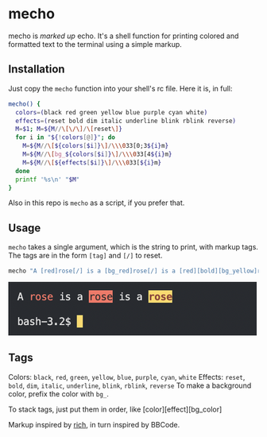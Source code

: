 # mecho

mecho is _marked up_ echo. It's a shell function for printing colored and 
formatted text to the terminal using a simple markup.

## Installation

Just copy the `mecho` function into your shell's rc file.
Here it is, in full:

```bash
mecho() {
  colors=(black red green yellow blue purple cyan white)
  effects=(reset bold dim italic underline blink rblink reverse)
  M=$1; M=${M//\[\/\]/\[reset\]}
  for i in "${!colors[@]}"; do
    M=${M//\[${colors[$i]}\]/\\\033[0;3${i}m}
    M=${M//\[bg_${colors[$i]}\]/\\\033[4${i}m}
    M=${M//\[${effects[$i]}\]/\\\033[${i}m}
  done
  printf '%s\n' "$M"
}
```

Also in this repo is `mecho` as a script, if you prefer that.

## Usage

`mecho` takes a single argument, which is the string to print, with
markup tags. The tags are in the form `[tag]` and `[/]` to reset.

```bash
mecho "A [red]rose[/] is a [bg_red]rose[/] is a [red][bold][bg_yellow]rose[/]"
```
![screenshot](https://raw.githubusercontent.com/SinaKhalili/mecho/main/screenshot.png)

## Tags

Colors: `black`, `red`, `green`, `yellow`, `blue`, `purple`, `cyan`, `white`
Effects: `reset`, `bold`, `dim`, `italic`, `underline`, `blink`, `rblink`, `reverse`
To make a background color, prefix the color with `bg_`.

To stack tags, just put them in order, like [color][effect][bg_color]

Markup inspired by [rich](https://github.com/willmcgugan/rich), in turn inspired by
BBCode.